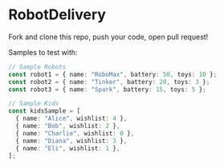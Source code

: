 # RobotDelivery


Fork and clone this repo, push your code, open pull request! 


Samples to test with:

```ts
// Sample Robots
const robot1 = { name: "RoboMax", battery: 50, toys: 10 };
const robot2 = { name: "Tinker", battery: 20, toys: 3 };
const robot3 = { name: "Spark", battery: 15, toys: 5 };

// Sample Kids 
const kidsSample = [
  { name: "Alice", wishlist: 4 },
  { name: "Bob", wishlist: 2 },
  { name: "Charlie", wishlist: 0 },
  { name: "Diana", wishlist: 3 },
  { name: "Eli", wishlist: 1 },
];

